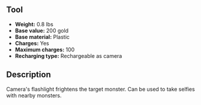 ## Tool
- **Weight:** 0.8 lbs
- **Base value:** 200 gold
- **Base material:** Plastic
- **Charges:** Yes
- **Maximum charges:** 100
- **Recharging type:** Rechargeable as camera
## Description
Camera's flashlight frightens the target monster. Can be used to take selfies with nearby monsters.
